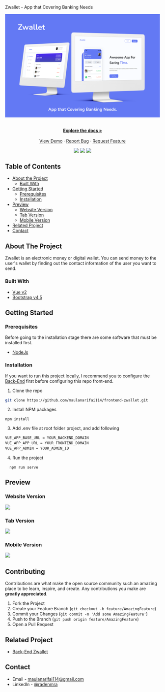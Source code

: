 <p align="center">
  <p>Zwallet - App that Covering Banking Needs</p>
  <a href="https://github.com/maulanarifai114/frontend-zwallet">
    <img src="./src/mockup/desktop.png"  alt="mockup">
  </a>
</p>

<p align="center">
  <br/>
    <a href="https://github.com/maulanarifai114/frontend-zwallet"><strong>Explore the docs »</strong></a>
    <br /><br/>
    <a href="https://zwallet-raden.netlify.app">View Demo</a>
    ·
    <a href="https://github.com/maulanarifai114/frontend-zwallet/issues">Report Bug</a>
    ·
    <a href="https://github.com/maulanarifai114/frontend-zwallet/issues">Request Feature</a>
</p>

<p align="center">
  <img src="https://img.shields.io/github/repo-size/maulanarifai114/frontend-zwallet?label=Repo%20Size">
  <a href="https://vuejs.org/"><img src="https://img.shields.io/badge/Vue-v2-green?style=flat"></a>
  <a href="https://getbootstrap.com/docs/4.6/getting-started/introduction"><img src="https://img.shields.io/badge/Bootstrap-v4-lightgreen?style=flat"></a>
</p>

<!-- TABLE OF CONTENTS -->

## Table of Contents

- [About the Project](#about-the-project)
  - [Built With](#built-with)
- [Getting Started](#getting-started)
  - [Prerequisites](#prerequisites)
  - [Installation](#installation)
- [Preview](#preview)
  - [Website Version](#Website-version)
  - [Tab Version](#tab-version)
  - [Mobile Version](#mobile-version)
- [Related Project](#related-project)
- [Contact](#contact)

<!-- ABOUT THE PROJECT -->

## About The Project

Zwallet is an electronic money or digital wallet. You can send money to the user's wallet by finding out the contact information of the user you want to send.

### Built With

- [Vue v2](https://vuejs.org/v2)
- [Bootstrap v4.5](https://getbootstrap.com/docs/4.5/getting-started/introduction/)

<!-- GETTING STARTED -->

## Getting Started

### Prerequisites

Before going to the installation stage there are some software that must be installed first.

- [NodeJs](https://nodejs.org/en/download/)

### Installation

If you want to run this project locally, I recommend you to configure the [Back-End](https://github.com/maulanarifai114/backend-zwallet) first before configuring this repo front-end.

1. Clone the repo

```sh
git clone https://github.com/maulanarifai114/frontend-zwallet.git
```

2. Install NPM packages

```
npm install
```

3. Add .env file at root folder project, and add following

```sh
VUE_APP_BASE_URL = YOUR_BACKEND_DOMAIN
VUE_APP_APP_URL = YOUR_FRONTEND_DOMAIN
VUE_APP_ADMIN = YOUR_ADMIN_ID
```

4. Run the project

```
  npm run serve
```

## Preview

### Website Version

  <image src='./src/mockup/web.jpg' />

### Tab Version

  <image src='./src/mockup/tablet.jpg' />

### Mobile Version

  <image src='./src/mockup/mobile.jpg' />

<!-- CONTRIBUTING -->

## Contributing

Contributions are what make the open source community such an amazing place to be learn, inspire, and create. Any contributions you make are **greatly appreciated**.

1. Fork the Project
2. Create your Feature Branch (`git checkout -b feature/AmazingFeature`)
3. Commit your Changes (`git commit -m 'Add some AmazingFeature'`)
4. Push to the Branch (`git push origin feature/AmazingFeature`)
5. Open a Pull Request

## Related Project

- [Back-End Zwallet](https://github.com/maulanarifai114/backend-zwallet)

<!-- CONTACT -->

## Contact

- Email - maulanarifai114@gmail.com
- LinkedIn - [@radenmra](https://www.linkedin.com/in/radenmra/)
